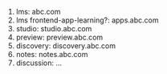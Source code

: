1. lms: abc.com
2. lms frontend-app-learning?: apps.abc.com
3. studio: studio.abc.com
4. preview: preview.abc.com 
5. discovery: discovery.abc.com
6. notes: notes.abc.com
7. discussion: ...
